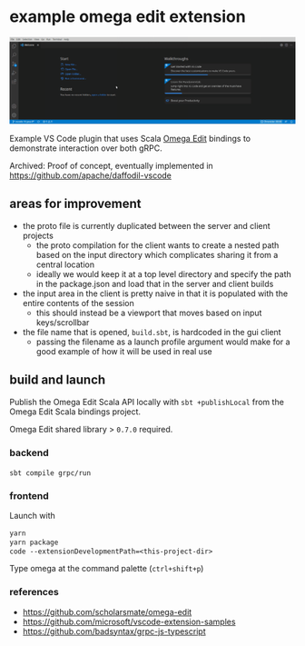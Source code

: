 example omega edit extension
===

![gif](doc/demo.gif)

Example VS Code plugin that uses Scala [Omega Edit](https://github.com/scholarsmate/omega-edit) bindings to demonstrate interaction over both gRPC.

Archived: Proof of concept, eventually implemented in https://github.com/apache/daffodil-vscode

## areas for improvement
- the proto file is currently duplicated between the server and client projects
  - the proto compilation for the client wants to create a nested path based on the input directory which complicates sharing it from a central location
  - ideally we would keep it at a top level directory and specify the path in the package.json and load that in the server and client builds
- the input area in the client is pretty naive in that it is populated with the entire contents of the session
  - this should instead be a viewport that moves based on input keys/scrollbar
- the file name that is opened, `build.sbt`, is hardcoded in the gui client
  - passing the filename as a launch profile argument would make for a good example of how it will be used in real use

## build and launch

Publish the Omega Edit Scala API locally with `sbt +publishLocal` from the Omega Edit Scala bindings project.

Omega Edit shared library > `0.7.0` required.

### backend 

`sbt compile grpc/run`

### frontend

Launch with 

```
yarn
yarn package
code --extensionDevelopmentPath=<this-project-dir>
```

Type omega at the command palette (`ctrl+shift+p`)

### references
- https://github.com/scholarsmate/omega-edit
- https://github.com/microsoft/vscode-extension-samples
- https://github.com/badsyntax/grpc-js-typescript
